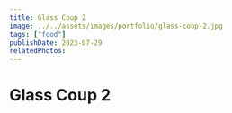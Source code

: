 ```yaml
---
title: Glass Coup 2
image: ../../assets/images/portfolio/glass-coup-2.jpg
tags: ["food"]
publishDate: 2023-07-29
relatedPhotos:
---
```

# Glass Coup 2
